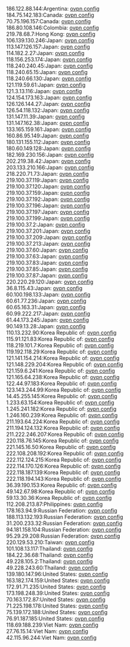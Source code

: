 186.122.88.144:Argentina: [ovpn config](vpn/186_122_88_144.ovpn)  
184.75.142.183:Canada: [ovpn config](vpn/184_75_142_183.ovpn)  
70.75.196.157:Canada: [ovpn config](vpn/70_75_196_157.ovpn)  
186.80.108.146:Colombia: [ovpn config](vpn/186_80_108_146.ovpn)  
219.78.68.7:Hong Kong: [ovpn config](vpn/219_78_68_7.ovpn)  
106.139.130.246:Japan: [ovpn config](vpn/106_139_130_246.ovpn)  
113.147.126.157:Japan: [ovpn config](vpn/113_147_126_157.ovpn)  
114.182.2.27:Japan: [ovpn config](vpn/114_182_2_27.ovpn)  
118.156.253.174:Japan: [ovpn config](vpn/118_156_253_174.ovpn)  
118.240.240.45:Japan: [ovpn config](vpn/118_240_240_45.ovpn)  
118.240.65.15:Japan: [ovpn config](vpn/118_240_65_15.ovpn)  
118.240.66.130:Japan: [ovpn config](vpn/118_240_66_130.ovpn)  
121.119.59.61:Japan: [ovpn config](vpn/121_119_59_61.ovpn)  
121.3.13.116:Japan: [ovpn config](vpn/121_3_13_116.ovpn)  
124.154.173.163:Japan: [ovpn config](vpn/124_154_173_163.ovpn)  
126.126.144.27:Japan: [ovpn config](vpn/126_126_144_27.ovpn)  
126.54.118.132:Japan: [ovpn config](vpn/126_54_118_132.ovpn)  
131.147.11.39:Japan: [ovpn config](vpn/131_147_11_39.ovpn)  
131.147.162.38:Japan: [ovpn config](vpn/131_147_162_38.ovpn)  
133.165.159.161:Japan: [ovpn config](vpn/133_165_159_161.ovpn)  
160.86.95.149:Japan: [ovpn config](vpn/160_86_95_149.ovpn)  
180.131.155.112:Japan: [ovpn config](vpn/180_131_155_112.ovpn)  
180.60.149.128:Japan: [ovpn config](vpn/180_60_149_128.ovpn)  
182.169.230.156:Japan: [ovpn config](vpn/182_169_230_156.ovpn)  
202.219.38.42:Japan: [ovpn config](vpn/202_219_38_42.ovpn)  
203.133.210.166:Japan: [ovpn config](vpn/203_133_210_166.ovpn)  
218.220.71.73:Japan: [ovpn config](vpn/218_220_71_73.ovpn)  
219.100.37.119:Japan: [ovpn config](vpn/219_100_37_119.ovpn)  
219.100.37.120:Japan: [ovpn config](vpn/219_100_37_120.ovpn)  
219.100.37.159:Japan: [ovpn config](vpn/219_100_37_159.ovpn)  
219.100.37.192:Japan: [ovpn config](vpn/219_100_37_192.ovpn)  
219.100.37.196:Japan: [ovpn config](vpn/219_100_37_196.ovpn)  
219.100.37.197:Japan: [ovpn config](vpn/219_100_37_197.ovpn)  
219.100.37.199:Japan: [ovpn config](vpn/219_100_37_199.ovpn)  
219.100.37.2:Japan: [ovpn config](vpn/219_100_37_2.ovpn)  
219.100.37.201:Japan: [ovpn config](vpn/219_100_37_201.ovpn)  
219.100.37.209:Japan: [ovpn config](vpn/219_100_37_209.ovpn)  
219.100.37.213:Japan: [ovpn config](vpn/219_100_37_213.ovpn)  
219.100.37.60:Japan: [ovpn config](vpn/219_100_37_60.ovpn)  
219.100.37.63:Japan: [ovpn config](vpn/219_100_37_63.ovpn)  
219.100.37.83:Japan: [ovpn config](vpn/219_100_37_83.ovpn)  
219.100.37.85:Japan: [ovpn config](vpn/219_100_37_85.ovpn)  
219.100.37.87:Japan: [ovpn config](vpn/219_100_37_87.ovpn)  
220.220.29.120:Japan: [ovpn config](vpn/220_220_29_120.ovpn)  
36.8.115.43:Japan: [ovpn config](vpn/36_8_115_43.ovpn)  
60.100.198.133:Japan: [ovpn config](vpn/60_100_198_133.ovpn)  
60.61.77.236:Japan: [ovpn config](vpn/60_61_77_236.ovpn)  
60.65.163.31:Japan: [ovpn config](vpn/60_65_163_31.ovpn)  
60.99.222.217:Japan: [ovpn config](vpn/60_99_222_217.ovpn)  
61.44.173.245:Japan: [ovpn config](vpn/61_44_173_245.ovpn)  
90.149.13.28:Japan: [ovpn config](vpn/90_149_13_28.ovpn)  
110.13.232.90:Korea Republic of: [ovpn config](vpn/110_13_232_90.ovpn)  
115.91.121.83:Korea Republic of: [ovpn config](vpn/115_91_121_83.ovpn)  
118.219.101.7:Korea Republic of: [ovpn config](vpn/118_219_101_7.ovpn)  
119.192.118.29:Korea Republic of: [ovpn config](vpn/119_192_118_29.ovpn)  
121.141.154.214:Korea Republic of: [ovpn config](vpn/121_141_154_214.ovpn)  
121.148.229.204:Korea Republic of: [ovpn config](vpn/121_148_229_204.ovpn)  
121.159.6.241:Korea Republic of: [ovpn config](vpn/121_159_6_241.ovpn)  
121.165.64.238:Korea Republic of: [ovpn config](vpn/121_165_64_238.ovpn)  
122.44.97.183:Korea Republic of: [ovpn config](vpn/122_44_97_183.ovpn)  
123.143.244.99:Korea Republic of: [ovpn config](vpn/123_143_244_99.ovpn)  
14.45.255.145:Korea Republic of: [ovpn config](vpn/14_45_255_145.ovpn)  
1.233.63.154:Korea Republic of: [ovpn config](vpn/1_233_63_154.ovpn)  
1.245.241.182:Korea Republic of: [ovpn config](vpn/1_245_241_182.ovpn)  
1.246.160.239:Korea Republic of: [ovpn config](vpn/1_246_160_239.ovpn)  
211.193.64.224:Korea Republic of: [ovpn config](vpn/211_193_64_224.ovpn)  
211.194.124.132:Korea Republic of: [ovpn config](vpn/211_194_124_132.ovpn)  
211.222.246.207:Korea Republic of: [ovpn config](vpn/211_222_246_207.ovpn)  
220.118.76.145:Korea Republic of: [ovpn config](vpn/220_118_76_145.ovpn)  
221.145.16.50:Korea Republic of: [ovpn config](vpn/221_145_16_50.ovpn)  
222.108.208.192:Korea Republic of: [ovpn config](vpn/222_108_208_192.ovpn)  
222.112.124.215:Korea Republic of: [ovpn config](vpn/222_112_124_215.ovpn)  
222.114.170.126:Korea Republic of: [ovpn config](vpn/222_114_170_126.ovpn)  
222.118.187.139:Korea Republic of: [ovpn config](vpn/222_118_187_139.ovpn)  
222.118.194.143:Korea Republic of: [ovpn config](vpn/222_118_194_143.ovpn)  
36.39.190.153:Korea Republic of: [ovpn config](vpn/36_39_190_153.ovpn)  
49.142.67.98:Korea Republic of: [ovpn config](vpn/49_142_67_98.ovpn)  
59.13.30.36:Korea Republic of: [ovpn config](vpn/59_13_30_36.ovpn)  
112.208.213.87:Philippines: [ovpn config](vpn/112_208_213_87.ovpn)  
178.163.94.9:Russian Federation: [ovpn config](vpn/178_163_94_9.ovpn)  
188.113.132.193:Russian Federation: [ovpn config](vpn/188_113_132_193.ovpn)  
31.200.233.32:Russian Federation: [ovpn config](vpn/31_200_233_32.ovpn)  
94.181.158.104:Russian Federation: [ovpn config](vpn/94_181_158_104.ovpn)  
95.29.29.208:Russian Federation: [ovpn config](vpn/95_29_29_208.ovpn)  
220.129.53.210:Taiwan: [ovpn config](vpn/220_129_53_210.ovpn)  
101.108.13.117:Thailand: [ovpn config](vpn/101_108_13_117.ovpn)  
184.22.36.68:Thailand: [ovpn config](vpn/184_22_36_68.ovpn)  
49.228.105.2:Thailand: [ovpn config](vpn/49_228_105_2.ovpn)  
49.228.243.60:Thailand: [ovpn config](vpn/49_228_243_60.ovpn)  
139.180.147.96:United States: [ovpn config](vpn/139_180_147_96.ovpn)  
163.182.174.159:United States: [ovpn config](vpn/163_182_174_159.ovpn)  
172.91.71.235:United States: [ovpn config](vpn/172_91_71_235.ovpn)  
173.198.248.39:United States: [ovpn config](vpn/173_198_248_39.ovpn)  
70.163.172.87:United States: [ovpn config](vpn/70_163_172_87.ovpn)  
71.225.198.178:United States: [ovpn config](vpn/71_225_198_178.ovpn)  
75.139.172.188:United States: [ovpn config](vpn/75_139_172_188.ovpn)  
76.91.187.185:United States: [ovpn config](vpn/76_91_187_185.ovpn)  
118.69.188.239:Viet Nam: [ovpn config](vpn/118_69_188_239.ovpn)  
27.76.15.14:Viet Nam: [ovpn config](vpn/27_76_15_14.ovpn)  
42.115.96.244:Viet Nam: [ovpn config](vpn/42_115_96_244.ovpn)  
